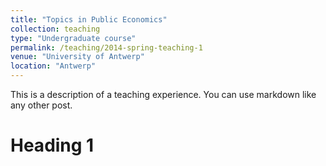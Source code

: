 ```yaml
---
title: "Topics in Public Economics"
collection: teaching
type: "Undergraduate course"
permalink: /teaching/2014-spring-teaching-1
venue: "University of Antwerp"
location: "Antwerp"
---
```


This is a description of a teaching experience. You can use markdown like any other post.

Heading 1
======

